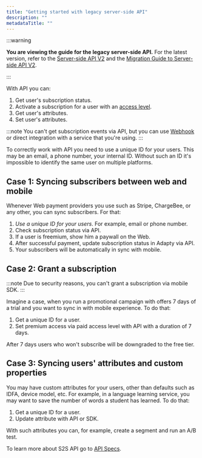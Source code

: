 ```yaml
---
title: "Getting started with legacy server-side API"
description: ""
metadataTitle: ""
---
```


:::warning

**You are viewing the guide for the legacy server-side API.**
For the latest version, refer to the [Server-side API V2](server-side-api-specs#authorization) and the [Migration Guide to Server-side API V2](migration-guide-to-server-side-API-v2).

:::

With API you can:

1. Get user's subscription status.
2. Activate a subscription for a user with an [access level](access-level).
3. Get user's attributes.
4. Set user's attributes.

:::note
You can't get subscription events via API, but you can use [Webhook](webhook) or direct integration with a service that you're using.
:::

To correctly work with API you need to use a unique ID for your users. This may be an email, a phone number, your internal ID. Without such an ID it's impossible to identify the same user on multiple platforms.

## Case 1: Syncing subscribers between web and mobile

Whenever Web payment providers you use such as Stripe, ChargeBee, or any other, you can sync subscribers. For that:

1. _Use a unique ID for your users_. For example, email or phone number.
2. Check subscription status via API.
3. If a user is freemium, show him a paywall on the Web.
4. After successful payment, update subscription status in Adapty via API.
5. Your subscribers will be automatically in sync with mobile. 

## Case 2: Grant a subscription

:::note
Due to security reasons, you can't grant a subscription via mobile SDK.
:::

Imagine a case, when you run a promotional campaign with offers 7 days of a trial and you want to sync in with mobile experience. To do that:

1. Get a unique ID for a user.
2. Set premium access via paid access level with API with a duration of 7 days.

After 7 days users who won't subscribe will be downgraded to the free tier.

## Case 3: Syncing users' attributes and custom properties

You may have custom attributes for your users, other than defaults such as IDFA, device model, etc. For example, in a language learning service, you may want to save the number of words a student has learned. To do that:

1. Get a unique ID for a user.
2. Update attribute with API or SDK.

With such attributes you can, for example, create a segment and run an A/B test. 

To learn more about S2S API go to [API Specs](server-side-api-specs).
